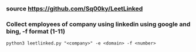 ### source https://github.com/Sq00ky/LeetLinked  

### Collect employees of company using linkedin using google and bing, -f format (1-11)
```
python3 leetlinked.py "<company>" -e <domain> -f <number>
```

